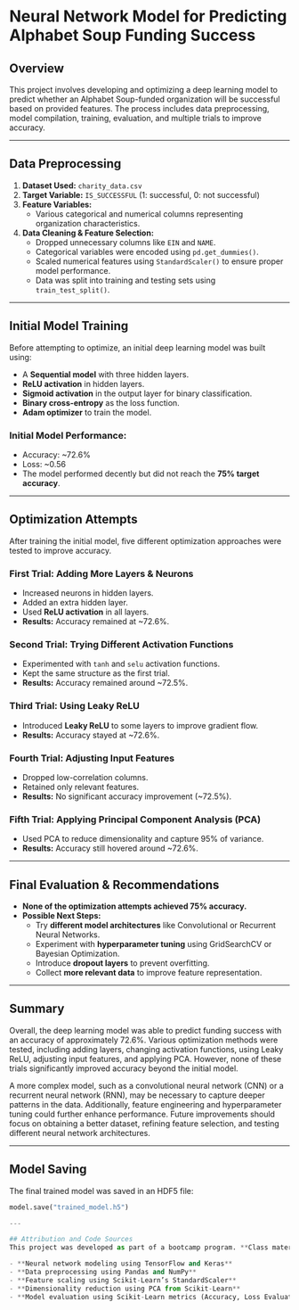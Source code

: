# Neural Network Model for Predicting Alphabet Soup Funding Success

## Overview
This project involves developing and optimizing a deep learning model to predict whether an Alphabet Soup-funded organization will be successful based on provided features. The process includes data preprocessing, model compilation, training, evaluation, and multiple trials to improve accuracy.

---

## Data Preprocessing
1. **Dataset Used:** `charity_data.csv`
2. **Target Variable:** `IS_SUCCESSFUL` (1: successful, 0: not successful)
3. **Feature Variables:** 
   - Various categorical and numerical columns representing organization characteristics.
4. **Data Cleaning & Feature Selection:**
   - Dropped unnecessary columns like `EIN` and `NAME`.
   - Categorical variables were encoded using `pd.get_dummies()`.
   - Scaled numerical features using `StandardScaler()` to ensure proper model performance.
   - Data was split into training and testing sets using `train_test_split()`.

---

## Initial Model Training
Before attempting to optimize, an initial deep learning model was built using:
- A **Sequential model** with three hidden layers.
- **ReLU activation** in hidden layers.
- **Sigmoid activation** in the output layer for binary classification.
- **Binary cross-entropy** as the loss function.
- **Adam optimizer** to train the model.

### Initial Model Performance:
- Accuracy: ~72.6%
- Loss: ~0.56
- The model performed decently but did not reach the **75% target accuracy**.

---

## Optimization Attempts
After training the initial model, five different optimization approaches were tested to improve accuracy.

### **First Trial: Adding More Layers & Neurons**
- Increased neurons in hidden layers.
- Added an extra hidden layer.
- Used **ReLU activation** in all layers.
- **Results:** Accuracy remained at ~72.6%.

### **Second Trial: Trying Different Activation Functions**
- Experimented with `tanh` and `selu` activation functions.
- Kept the same structure as the first trial.
- **Results:** Accuracy remained around ~72.5%.

### **Third Trial: Using Leaky ReLU**
- Introduced **Leaky ReLU** to some layers to improve gradient flow.
- **Results:** Accuracy stayed at ~72.6%.

### **Fourth Trial: Adjusting Input Features**
- Dropped low-correlation columns.
- Retained only relevant features.
- **Results:** No significant accuracy improvement (~72.5%).

### **Fifth Trial: Applying Principal Component Analysis (PCA)**
- Used PCA to reduce dimensionality and capture 95% of variance.
- **Results:** Accuracy still hovered around ~72.6%.

---

## Final Evaluation & Recommendations
- **None of the optimization attempts achieved 75% accuracy.**
- **Possible Next Steps:**
  - Try **different model architectures** like Convolutional or Recurrent Neural Networks.
  - Experiment with **hyperparameter tuning** using GridSearchCV or Bayesian Optimization.
  - Introduce **dropout layers** to prevent overfitting.
  - Collect **more relevant data** to improve feature representation.

---

## Summary
Overall, the deep learning model was able to predict funding success with an accuracy of approximately 72.6%. Various optimization methods were tested, including adding layers, changing activation functions, using Leaky ReLU, adjusting input features, and applying PCA. However, none of these trials significantly improved accuracy beyond the initial model.

A more complex model, such as a convolutional neural network (CNN) or a recurrent neural network (RNN), may be necessary to capture deeper patterns in the data. Additionally, feature engineering and hyperparameter tuning could further enhance performance. Future improvements should focus on obtaining a better dataset, refining feature selection, and testing different neural network architectures.

---

## Model Saving
The final trained model was saved in an HDF5 file:
```python
model.save("trained_model.h5")

---

## Attribution and Code Sources
This project was developed as part of a bootcamp program. **Class materials, documentation, and external resources** were used to complete this challenge. The dataset and methodologies integrate:

- **Neural network modeling using TensorFlow and Keras**
- **Data preprocessing using Pandas and NumPy**
- **Feature scaling using Scikit-Learn’s StandardScaler**
- **Dimensionality reduction using PCA from Scikit-Learn**
- **Model evaluation using Scikit-Learn metrics (Accuracy, Loss Evaluation)**
